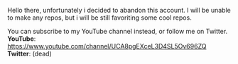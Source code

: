 Hello there, unfortunately i decided to abandon this account. I will be unable to make any repos, but i will be still favoriting some cool repos.

You can subscribe to my YouTube channel instead, or follow me on Twitter. <br/>
<b>YouTube</b>: https://www.youtube.com/channel/UCA8pgEXceL3D4SL5Ov696ZQ <br/>
<b>Twitter</b>: (dead)
